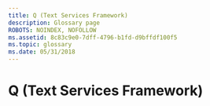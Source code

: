 ```yaml
---
title: Q (Text Services Framework)
description: Glossary page
ROBOTS: NOINDEX, NOFOLLOW
ms.assetid: 8c83c9e0-7dff-4796-b1fd-d9bffdf100f5
ms.topic: glossary
ms.date: 05/31/2018
---
```


# Q (Text Services Framework)

<dl> <dt>

<span id="tsf.q__1_gly"></span><span id="TSF.Q__1_GLY"></span>
</dt> <dd></dd> </dl>

 

 




